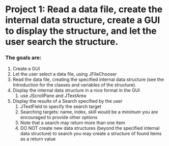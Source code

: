 
# Project 1: Read a data file, create the internal data structure, create a GUI to display the structure, and let the user search the structure.

### The goals are:
1. Create a GUI
2. Let the user select a data file, using JFileChooser
3. Read the data file, creating the specified internal data structure (see the Introduction for the classes and variables of the structure).
4. Display the internal data structure in a nice format in the GUI
    1. use JScrollPane and JTextArea
5. Display the results of a Search specified by the user
    1. JTextField to specify the search target
    2. Searching targets: name, index, skill would be a minimum
       you are encouraged to provide other options
    3. Note that a search may return more than one item
    4. DO NOT create new data structures (beyond the specified internal data structure) to search
       you may create a structure of found items as a return value
